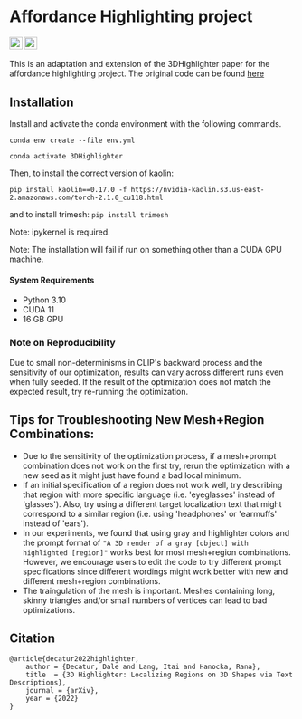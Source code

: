 # Affordance Highlighting project


<!-- ### [[Project Page](https://threedle.github.io/3DHighlighter/)] [[ArXiv](https://arxiv.org/abs/2212.11263)] -->
<a href="https://arxiv.org/abs/2212.11263"><img src="https://img.shields.io/badge/arXiv-3DHighlighter-b31b1b.svg" height=22.5></a>
<a href="https://threedle.github.io/3DHighlighter"><img src="https://img.shields.io/website?down_color=lightgrey&down_message=offline&label=Project%20Page&up_color=lightgreen&up_message=online&url=https%3A%2F%2Fpals.ttic.edu%2Fp%2Fscore-jacobian-chaining" height=22.5></a>

This is an adaptation and extension of the 3DHighlighter paper for the affordance highlighting project. The original code can be found [here](https://github.com/threedle/3DHighlighter)


## Installation

Install and activate the conda environment with the following commands. 

```conda env create --file env.yml```

```conda activate 3DHighlighter```

Then, to install the correct version of kaolin:

```pip install kaolin==0.17.0 -f https://nvidia-kaolin.s3.us-east-2.amazonaws.com/torch-2.1.0_cu118.html```

and to install trimesh:
```pip install trimesh```

Note: ipykernel is required.

Note: The installation will fail if run on something other than a CUDA GPU machine.

#### System Requirements
- Python 3.10
- CUDA 11
- 16 GB GPU

### Note on Reproducibility
Due to small non-determinisms in CLIP's backward process and the sensitivity of our optimization, results can vary across different runs even when fully seeded. If the result of the optimization does not match the expected result, try re-running the optimization.

## Tips for Troubleshooting New Mesh+Region Combinations:
- Due to the sensitivity of the optimization process, if a mesh+prompt combination does not work on the first try, rerun the optimization with a new seed as it might just have found a bad local minimum.
- If an initial specification of a region does not work well, try describing that region with more specific language (i.e. 'eyeglasses' instead of 'glasses'). Also, try using a different target localization text that might correspond to a similar region (i.e. using 'headphones' or 'earmuffs' instead of 'ears').
- In our experiments, we found that using gray and highlighter colors and the prompt format of `"A 3D render of a gray [object] with highlighted [region]"` works best for most mesh+region combinations. However, we encourage users to edit the code to try different prompt specifications since different wordings might work better with new and different mesh+region combinations.
- The traingulation of the mesh is important. Meshes containing long, skinny triangles and/or small numbers of vertices can lead to bad optimizations.

## Citation
```
@article{decatur2022highlighter,
    author = {Decatur, Dale and Lang, Itai and Hanocka, Rana},
    title  = {3D Highlighter: Localizing Regions on 3D Shapes via Text Descriptions},
    journal = {arXiv},
    year = {2022}
}
```
